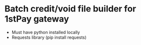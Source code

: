 # Batch credit/void file builder for 1stPay gateway

- Must have python installed locally
- Requests library (pip install requests)
